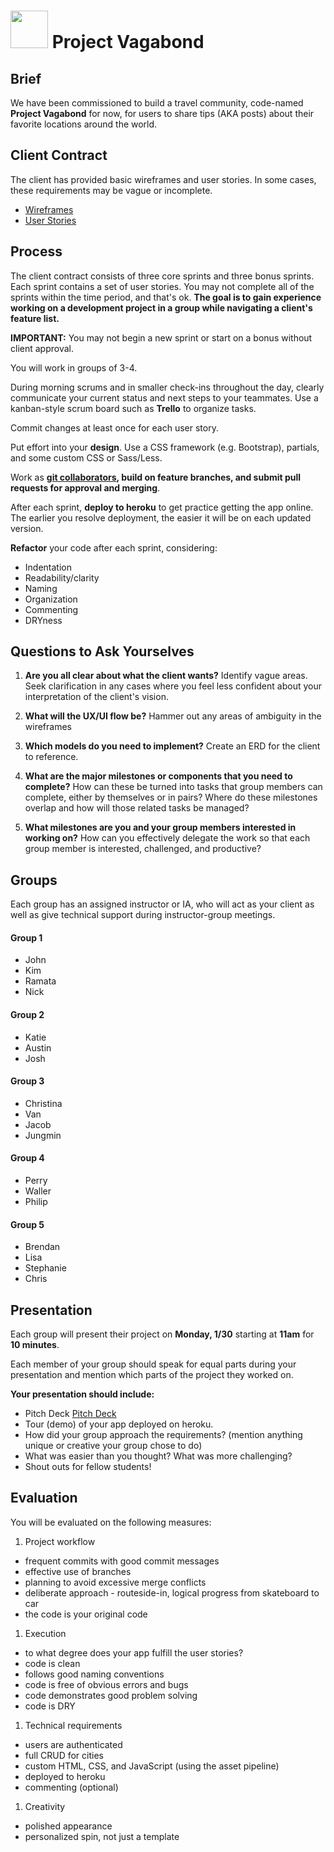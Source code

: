 # <img src="https://cloud.githubusercontent.com/assets/7833470/10899314/63829980-8188-11e5-8cdd-4ded5bcb6e36.png" height="60"> Project Vagabond


## Brief

We have been commissioned to build a travel community, code-named **Project Vagabond** for now, for users to share tips (AKA posts) about their favorite locations around the world.


## Client Contract

The client has provided basic wireframes and user stories. In some cases, these requirements may be vague or incomplete.

* [Wireframes](./wireframes.png)
* [User Stories](./user-stories.md)


## Process

The client contract consists of three core sprints and three bonus sprints. Each sprint contains a set of user stories. You may not complete all of the sprints within the time period, and that's ok. **The goal is to gain experience working on a development project in a group while navigating a client's feature list.**

**IMPORTANT:** You may not begin a new sprint or start on a bonus without client approval.

You will work in groups of 3-4.

During morning scrums and in smaller check-ins throughout the day, clearly communicate your current status and next steps to your teammates. Use a kanban-style scrum board such as **Trello** to organize tasks.

Commit changes at least once for each user story.

Put effort into your **design**. Use a CSS framework (e.g. Bootstrap), partials, and some custom CSS or Sass/Less.

Work as **[git collaborators](./git-collaboration-workflow.md), build on feature branches, and submit pull requests for approval and merging**.

After each sprint, **deploy to heroku** to get practice getting the app online. The earlier you resolve deployment, the easier it will be on each updated version.

**Refactor** your code after each sprint, considering:

* Indentation
* Readability/clarity
* Naming
* Organization
* Commenting
* DRYness


## Questions to Ask Yourselves

1. **Are you all clear about what the client wants?** Identify vague areas. Seek clarification in any cases where you feel less confident about your interpretation of the client's vision.

2. **What will the UX/UI flow be?** Hammer out any areas of ambiguity in the wireframes

3. **Which models do you need to implement?** Create an ERD for the client to reference.

4. **What are the major milestones or components that you need to complete?** How can these be turned into tasks that group members can complete, either by themselves or in pairs? Where do these milestones overlap and how will those related tasks be managed?

5. **What milestones are you and your group members interested in working on?** How can you effectively delegate the work so that each group member is interested, challenged, and productive?


## Groups

Each group has an assigned instructor or IA, who will act as your client as well as give technical support during instructor-group meetings.

#### Group 1
* John
* Kim
* Ramata 
* Nick

#### Group 2
* Katie
* Austin
* Josh

#### Group 3
* Christina
* Van
* Jacob
* Jungmin

#### Group 4
* Perry
* Waller
* Philip

#### Group 5
* Brendan
* Lisa
* Stephanie
* Chris


## Presentation

Each group will present their project on **Monday, 1/30** starting at **11am** for **10 minutes**.

Each member of your group should speak for equal parts during your presentation and mention which parts of the project they worked on.

**Your presentation should include:**

* Pitch Deck [Pitch Deck](http://bestpitchdecks.com/)
* Tour (demo) of your app deployed on heroku.
* How did your group approach the requirements? (mention anything unique or creative your group chose to do)
* What was easier than you thought? What was more challenging?
* Shout outs for fellow students!


## Evaluation

You will be evaluated on the following measures:

1. Project workflow
  - frequent commits with good commit messages
  - effective use of branches
  - planning to avoid excessive merge conflicts
  - deliberate approach - routeside-in, logical progress from skateboard to car
  - the code is your original code
1. Execution
  - to what degree does your app fulfill the user stories?
  - code is clean
  - follows good naming conventions
  - code is free of obvious errors and bugs
  - code demonstrates good problem solving
  - code is DRY
1. Technical requirements
  - users are authenticated
  - full CRUD for cities
  - custom HTML, CSS, and JavaScript (using the asset pipeline)
  - deployed to heroku
  - commenting (optional)
1. Creativity
  - polished appearance
  - personalized spin, not just a template
